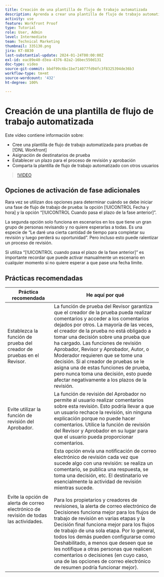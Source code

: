 ```yaml
---
title: Creación de una plantilla de flujo de trabajo automatizada
description: Aprenda a crear una plantilla de flujo de trabajo automatizada asignando destinatarios de revisión y estableciendo plazos de revisión. A continuación, comparta la plantilla con otros usuarios.
activity: use
feature: Workfront Proof
type: Tutorial
role: User, Admin
level: Intermediate
team: Technical Marketing
thumbnail: 335130.png
jira: KT-8830
last-substantial-update: 2024-01-24T00:00:00Z
exl-id: eac89e40-d3ea-4376-82a2-16bec550d131
doc-type: video
source-git-commit: bbdf99c6bc1be714077fd94fc3f8325394de36b3
workflow-type: tm+mt
source-wordcount: '432'
ht-degree: 100%

---
```


# Creación de una plantilla de flujo de trabajo automatizada

Este vídeo contiene información sobre:

* Cree una plantilla de flujo de trabajo automatizada para pruebas de [!DNL  Workfront]
* Asignación de destinatarios de prueba
* Establecer un plazo para el proceso de revisión y aprobación
* Comparta la plantilla de flujo de trabajo automatizado con otros usuarios

>[!VIDEO](https://video.tv.adobe.com/v/335130/?quality=12&learn=on&enablevpops=1)

## Opciones de activación de fase adicionales

Rara vez se utilizan dos opciones para determinar cuándo se debe iniciar una fase de flujo de trabajo de prueba: la opción [!UICONTROL Fecha y hora] y la opción “[!UICONTROL Cuando pasa el plazo de la fase anterior]”.

La segunda opción solo funciona en escenarios en los que tiene un gran grupo de personas revisando y no quiere esperarlas a todas. Es una especie de “Le daré una cierta cantidad de tiempo para completar su revisión y luego perderá su oportunidad”. Pero incluso esto puede ralentizar un proceso de revisión.

Si utiliza “[!UICONTROL cuando pasa el plazo de la fase anterior]” es importante recordar que puede activar manualmente un escenario en cualquier momento si no quiere esperar a que pase una fecha límite.

## Prácticas recomendadas

| Práctica recomendada | He aquí por qué |
|---|---|
| Establezca la función de prueba del creador de pruebas en el Revisor. | La función de prueba del Revisor garantiza que el creador de la prueba pueda realizar comentarios y acceder a los comentarios dejados por otros. La mayoría de las veces, el creador de la prueba no está obligado a tomar una decisión sobre una prueba que ha cargado. Las funciones de revisión Aprobador, Revisor y Aprobador, Autor, o Moderador requieren que se tome una decisión. Si al creador de pruebas se le asigna una de estas funciones de prueba, pero nunca toma una decisión, esto puede afectar negativamente a los plazos de la revisión. |
| Evite utilizar la función de revisión del Aprobador. | La función de revisión del Aprobador no permite al usuario realizar comentarios sobre esta revisión. Esto podría llevar a que un usuario rechace la revisión, sin ninguna explicación porque no puede hacer comentarios. Utilice la función de revisión del Revisor y Aprobador en su lugar para que el usuario pueda proporcionar comentarios. |
| Evite la opción de alerta de correo electrónico de revisión de todas las actividades. | Esta opción envía una notificación de correo electrónico de revisión cada vez que sucede algo con una revisión: se realiza un comentario, se publica una respuesta, se toma una decisión, etc. El destinatario ve esencialmente la actividad de revisión mientras sucede.<br><br>Para los propietarios y creadores de revisiones, la alerta de correo electrónico de Decisiones funciona mejor para los flujos de trabajo de revisión en varias etapas y la Decisión final funciona mejor para los flujos de trabajo de una sola etapa. Por lo general, todos los demás pueden configurarse como Deshabilitado, a menos que deseen que se les notifique a otras personas que realicen comentarios o decisiones (en cuyo caso, una de las opciones de correo electrónico de resumen podría funcionar mejor). |
